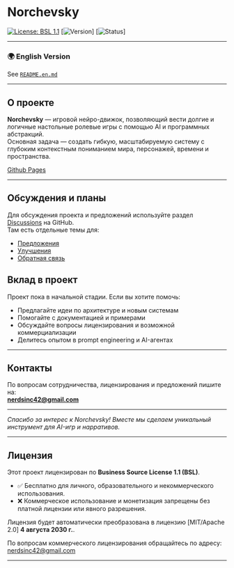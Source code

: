 # Norchevsky  

[![License: BSL 1.1](https://img.shields.io/badge/License-BSL%201.1-blue.svg)](LICENSE)
[![Version](https://img.shields.io/badge/version-0.0.1-brightgreen.svg)]
[![Status](https://img.shields.io/badge/status-pre_alpha-red.svg)]

---
### 🌍 English Version

See [`README.en.md`](README.en.md)

---

## О проекте

**Norchevsky** — игровой нейро-движок, позволяющий вести долгие и логичные настольные ролевые игры с помощью AI и программных абстракций.  
Основная задача — создать гибкую, масштабируемую систему с глубоким контекстным пониманием мира, персонажей, времени и пространства.

[Github Pages](https://teta42.github.io/Norchevsky/)

---

## Обсуждения и планы

Для обсуждения проекта и предложений используйте раздел [Discussions](https://github.com/<твое-имя-пользователя>/norchevsky/discussions) на GitHub.  
Там есть отдельные темы для:

- [Предложения](https://github.com/teta42/Norchevsky/discussions/categories/ideas)  
- [Улучшения](https://github.com/teta42/Norchevsky/discussions/categories/enhancements)  
- [Обратная связь](https://github.com/teta42/Norchevsky/discussions/categories/general)  

## Вклад в проект

Проект пока в начальной стадии. Если вы хотите помочь:

- Предлагайте идеи по архитектуре и новым системам  
- Помогайте с документацией и примерами  
- Обсуждайте вопросы лицензирования и возможной коммерциализации  
- Делитесь опытом в prompt engineering и AI-агентах

---

## Контакты

По вопросам сотрудничества, лицензирования и предложений пишите на:  
**nerdsinc42@gmail.com**

---

*Спасибо за интерес к Norchevsky! Вместе мы сделаем уникальный инструмент для AI-игр и нарративов.*

---

## Лицензия

Этот проект лицензирован по **Business Source License 1.1 (BSL)**.

- ✅ Бесплатно для личного, образовательного и некоммерческого использования.  
- ❌ Коммерческое использование и монетизация запрещены без платной лицензии или явного разрешения.

Лицензия будет автоматически преобразована в лицензию [MIT/Apache 2.0] **4 августа 2030 г.**.

По вопросам коммерческого лицензирования обращайтесь по адресу: nerdsinc42@gmail.com

---